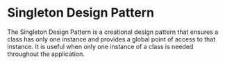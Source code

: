 # Singleton Design Pattern

The Singleton Design Pattern is a creational design pattern that ensures a class has only one instance and provides a
global point of access to that instance. It is useful when only one instance of a class is needed throughout the
application. 